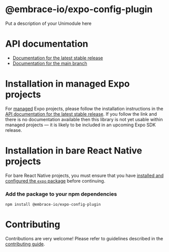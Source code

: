 # @embrace-io/expo-config-plugin

Put a description of your Unimodule here

# API documentation

- [Documentation for the latest stable release](https://docs.expo.dev/versions/latest/sdk/@embrace-io/config-plugin/)
- [Documentation for the main branch](https://docs.expo.dev/versions/unversioned/sdk/@embrace-io/config-plugin/)

# Installation in managed Expo projects

For [managed](https://docs.expo.dev/archive/managed-vs-bare/) Expo projects, please follow the installation instructions in the [API documentation for the latest stable release](#api-documentation). If you follow the link and there is no documentation available then this library is not yet usable within managed projects &mdash; it is likely to be included in an upcoming Expo SDK release.

# Installation in bare React Native projects

For bare React Native projects, you must ensure that you have [installed and configured the `expo` package](https://docs.expo.dev/bare/installing-expo-modules/) before continuing.

### Add the package to your npm dependencies

```
npm install @embrace-io/expo-config-plugin
```




# Contributing

Contributions are very welcome! Please refer to guidelines described in the [contributing guide]( https://github.com/expo/expo#contributing).
